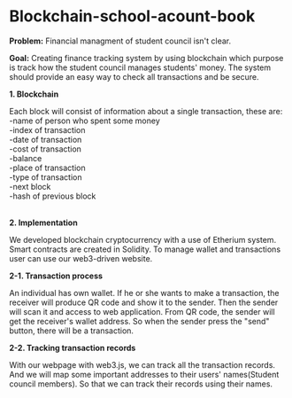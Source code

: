 # Blockchain-school-acount-book

**Problem:** Financial managment of student council isn't clear.

**Goal:** Creating finance tracking system by using blockchain which purpose is track how the student council manages students' money.
The system should provide an easy way to check all transactions and be secure.


**1. Blockchain**


Each block will consist of information about a single transaction, these are: <br>
  -name of person who spent some money<br>
  -index of transaction<br>
  -date of transaction<br>
  -cost of transaction<br>
  -balance<br>
  -place of transaction<br>
  -type of transaction<br>
  -next block<br>
  -hash of previous block<br><br>
  
**2. Implementation**

We developed blockchain cryptocurrency with a use of Etherium system. Smart contracts are created in Solidity.
To manage wallet and transactions user can use our web3-driven website.

**2-1. Transaction process**

An individual has own wallet. If he or she wants to make a transaction, the receiver will produce QR code and show it to the sender.
Then the sender will scan it and access to web application. From QR code, the sender will get the receiver's wallet address. So when the sender press the "send" button, there will be a transaction.

**2-2. Tracking transaction records**

With our webpage with web3.js, we can track all the transaction records. And we will map some important addresses to their users' names(Student council members). So that we can track their records using their names.<br>


